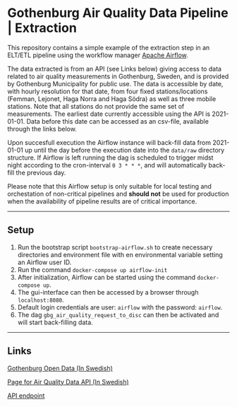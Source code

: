 # Gothenburg Air Quality Data Pipeline | Extraction

This repository contains a simple example of the extraction step in an ELT/ETL pipeline using the workflow manager [Apache Airflow](https://airflow.apache.org/).

The data extracted is from an API (see Links below) giving access to data related to air quality measurements in Gothenburg, Sweden, and is provided by Gothenburg Municipality for public use.
The data is accessible by date, with hourly resolution for that date, from four fixed stations/locations (Femman, Lejonet, Haga Norra and Haga Södra) as well as three mobile stations.
Note that all stations do not provide the same set of measurements.
The earliest date currently accessible using the API is 2021-01-01.
Data before this date can be accessed as an csv-file, available through the links below.

Upon succesfull execution the Airflow instance will back-fill data from 2021-01-01 up until the day before the execution date into the `data/raw` directory structure.
If Airflow is left running the dag is scheduled to trigger midst night according to the cron-interval `0 3 * * *`, and will automatically back-fill the previous day.

Please note that this Airflow setup is only suitable for local testing and orchestation of non-critical pipelines and **should not** be used for production when the availability of pipeline results are of critical importance.

<hr>

## Setup

1. Run the bootstrap script `bootstrap-airflow.sh` to create necessary directories and environment file with en environmental variable setting an Airflow user ID.
2. Run the command `docker-compose up airflow-init`
3. After initialization, Airflow can be started using the command `docker-compose up`.
4. The gui-interface can then be accessed by a browser through `localhost:8080`.
5. Default login credentials are user: `airflow` with the password: `airflow`.
6. The dag `gbg_air_quality_request_to_disc` can then be activated and will start back-filling data.

<hr>

## Links
[Gothenburg Open Data (In Swedish)](https://goteborg.se/wps/portal/start/kommun-o-politik/kommunfakta/oppna-data)


[Page for Air Quality Data API (In Swedish)](https://goteborg.se/wps/portal/start/kommun-o-politik/kommunfakta/oppna-data/oppna-data-soksida/oppna-data-datamangd#esc_entry=690&esc_context=6)

[API endpoint](https://catalog.goteborg.se/rowstore/dataset/12e75096-583d-4c0b-afac-093e90d8489e)
